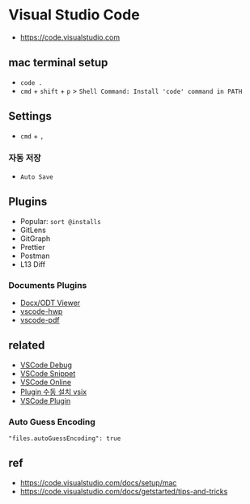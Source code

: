 # Visual Studio Code
- https://code.visualstudio.com

## mac terminal setup
- `code .`
- `cmd` + `shift` + `p` > `Shell Command: Install 'code' command in PATH`

## Settings
- `cmd` + `,`

### 자동 저장
- `Auto Save`

## Plugins
- Popular: `sort @installs`
- GitLens
- GitGraph
- Prettier
- Postman
- L13 Diff

### Documents Plugins
- [Docx/ODT Viewer](https://marketplace.visualstudio.com/items/?itemName=ShahilKumar.docxreader)
- [vscode-hwp](https://marketplace.visualstudio.com/items?itemName=pusnow.hwp)
- [vscode-pdf](https://marketplace.visualstudio.com/items?itemName=tomoki1207.pdf)

## related
- [VSCode Debug](/mib/vscode/debug)
- [VSCode Snippet](/mib/vscode/snippet)
- [VSCode Online](/mib/vscode/online)
- [Plugin 수동 설치 vsix](/mib/vscode/vsix)
- [VSCode Plugin](/mib/vscode/plugin)

### Auto Guess Encoding
```
"files.autoGuessEncoding": true
```

## ref
- https://code.visualstudio.com/docs/setup/mac
- https://code.visualstudio.com/docs/getstarted/tips-and-tricks
